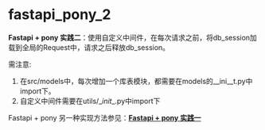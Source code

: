 # fastapi_pony_2

**Fastapi + pony 实践二**：使用自定义中间件，在每次请求之前，将db_session加载到全局的Request中，请求之后释放db_session。

需注意:

1. 在src/models中，每次增加一个库表模块，都需要在models的\__ini__t.py中import下。
2. 自定义中间件需要在utils/\__init__.py中import下

Fastapi + pony 另一种实现方法参见：**[Fastapi + pony 实践一](https://github.com/superxuu/fastapi_pony)**

